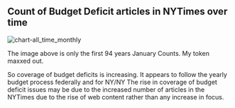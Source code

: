 
## Count of Budget Deficit articles in NYTimes over time
![chart-all_time_monthly](https://cloud.githubusercontent.com/assets/8549798/6333082/14972f26-bb58-11e4-8876-4a4793f43f29.png)


The image above is only the first 94 years January Counts. My token maxxed out.

So coverage of budget deficits is increasing. It appears to follow the yearly budget process federally and for NY/NY
The rise in coverage of budget deficit issues may be due to the increased number of articles in the NYTimes due to the rise of web content rather than any increase in focus.
